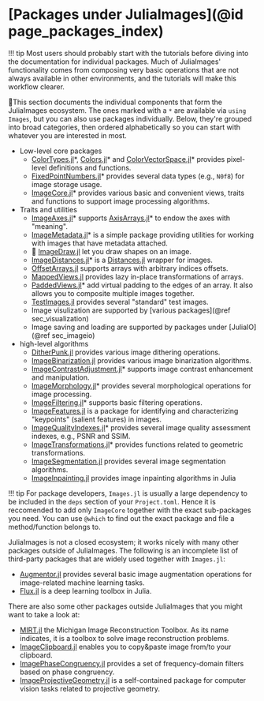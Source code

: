 # [Packages under JuliaImages](@id page_packages_index)

!!! tip
    Most users should probably start with the tutorials before diving into the documentation for individual packages.
    Much of JuliaImages' functionality comes from composing very basic operations that are not always
    available in other environments, and the tutorials will make this workflow clearer.

🚧This section documents the individual components that form the JuliaImages ecosystem.
The ones marked with a `*` are available via `using Images`, but you can also use packages individually.
Below, they're grouped into broad categories, then ordered alphabetically so you can start with whatever
you are interested in most.

* Low-level core packages
  * [ColorTypes.jl](https://github.com/JuliaGraphics/ColorTypes.jl)\*,
    [Colors.jl](https://github.com/JuliaGraphics/Colors.jl)\*
    and [ColorVectorSpace.jl](https://github.com/JuliaGraphics/ColorVectorSpace.jl)\*
    provides pixel-level definitions and functions.
  * [FixedPointNumbers.jl](https://github.com/JuliaMath/FixedPointNumbers.jl)\* provides several data
    types (e.g., `N0f8`) for image storage usage.
  * [ImageCore.jl](https://juliaimages.org/ImageCore.jl/stable/)\* provides various basic and
    convenient views, traits and functions to support image processing algorithms.
* Traits and utilities
  * [ImageAxes.jl](https://github.com/JuliaImages/ImageAxes.jl)\* supports
    [AxisArrays.jl](https://github.com/JuliaArrays/AxisArrays.jl)\* to endow the axes with "meaning".
  * [ImageMetadata.jl](https://github.com/JuliaImages/ImageMetadata.jl)\* is a simple package
    providing utilities for working with images that have metadata attached.
  * 🚧 [ImageDraw.jl](https://github.com/JuliaImages/ImageDraw.jl) let you draw shapes on an image.
  * [ImageDistances.jl](https://github.com/JuliaImages/ImageDistances.jl)\* is a
    [Distances.jl](https://github.com/JuliaStats/Distances.jl) wrapper for images.
  * [OffsetArrays.jl](https://github.com/JuliaArrays/OffsetArrays.jl) supports arrays with arbitrary
    indices offsets.
  * [MappedViews.jl](https://github.com/JuliaArrays/MappedArrays.jl) provides lazy in-place transformations
    of arrays.
  * [PaddedViews.jl](https://github.com/JuliaArrays/PaddedViews.jl)\* add virtual padding to the edges
    of an array. It also allows you to composite multiple images together.
  * [TestImages.jl](https://github.com/JuliaImages/TestImages.jl) provides several "standard" test images.
  * Image visulization are supported by [various packages](@ref sec_visualization)
  * Image saving and loading are supported by packages under [JuliaIO](@ref sec_imageio)
* high-level algorithms
  * [DitherPunk.jl](https://github.com/JuliaImages/DitherPunk.jl) provides various image dithering operations.
  * [ImageBinarization.jl](https://github.com/zygmuntszpak/ImageBinarization.jl) provides various
    image binarization algorithms.
  * [ImageContrastAdjustment.jl](https://juliaimages.org/ImageContrastAdjustment.jl/stable/)\* supports
    image contrast enhancement and manipulation.
  * [ImageMorphology.jl](https://github.com/JuliaImages/ImageMorphology.jl)\* provides several
    morphological operations for image processing.
  * [ImageFiltering.jl](https://juliaimages.org/ImageFiltering.jl/stable/)\* supports basic filtering operations.
  * [ImageFeatures.jl](https://github.com/JuliaImages/ImageFeatures.jl) is a package for identifying
    and characterizing "keypoints" (salient features) in images.
  * [ImageQualityIndexes.jl](https://github.com/JuliaImages/ImageQualityIndexes.jl)\* provides several
    image quality assessment indexes, e.g., PSNR and SSIM.
  * [ImageTransformations.jl](https://github.com/JuliaImages/ImageTransformations.jl)\* provides functions
    related to geometric transformations.
  * [ImageSegmentation.jl](https://github.com/JuliaImages/ImageSegmentation.jl) provides several image
    segmentation algorithms.
  * [ImageInpainting.jl](https://github.com/JuliaImages/ImageInpainting.jl) provides image inpainting algorithms in Julia

!!! tip
    For package developers, `Images.jl` is usually a large dependency to be included in the `deps` section of
    your `Project.toml`. Hence it is reccomended to add only `ImageCore` together with the exact sub-packages
    you need. You can use `@which` to find out the exact package and file a method/function belongs to.

JuliaImages is not a closed ecosystem; it works nicely with many other packages outside of JuliaImages.
The following is an incomplete list of third-party packages that are widely used together with `Images.jl`:

* [Augmentor.jl](https://github.com/Evizero/Augmentor.jl) provides several basic image augmentation
  operations for image-related machine learning tasks.
* [Flux.jl](https://github.com/FluxML/Flux.jl) is a deep learning toolbox in Julia.

There are also some other packages outside JuliaImages that you might want to take a look at:

* [MIRT.jl](https://github.com/JeffFessler/MIRT.jl) the Michigan Image Reconstruction Toolbox. As its name indicates, it is
  a toolbox to solve image reconstruction problems.
* [ImageClipboard.jl](https://github.com/hyrodium/ImageClipboard.jl) enables you to copy&paste image from/to your clipboard.
* [ImagePhaseCongruency.jl](https://github.com/peterkovesi/ImagePhaseCongruency.jl) provides a set of frequency-domain filters based on phase congruency.
* [ImageProjectiveGeometry.jl](https://github.com/peterkovesi/ImageProjectiveGeometry.jl) is a self-contained package for computer vision tasks related to projective geometry.
